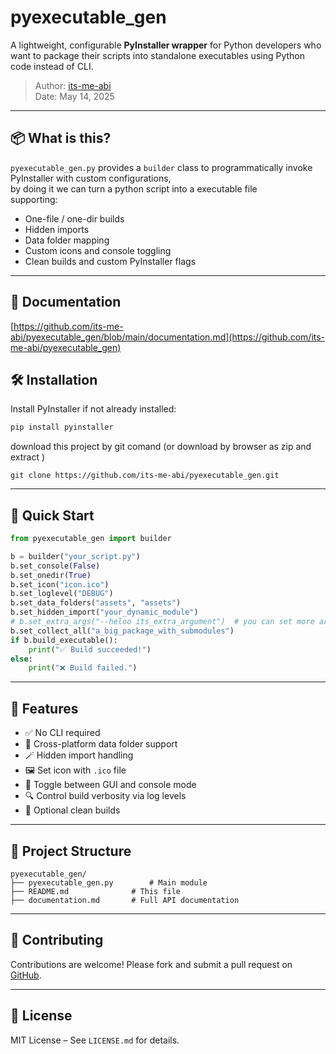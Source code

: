 
# pyexecutable_gen

A lightweight, configurable **PyInstaller wrapper** for Python developers who want to package their scripts into standalone executables using Python code instead of CLI.
 
> Author: [its-me-abi](https://github.com/its-me-abi)  
> Date: May 14, 2025

---

## 📦 What is this?

`pyexecutable_gen.py` provides a `builder` class to programmatically invoke PyInstaller with custom configurations,  
by doing it we can turn a python script into a executable file   
supporting:

- One-file / one-dir builds
- Hidden imports
- Data folder mapping
- Custom icons and console toggling
- Clean builds and custom PyInstaller flags

---
## 🤝 Documentation
[https://github.com/its-me-abi/pyexecutable_gen/blob/main/documentation.md](https://github.com/its-me-abi/pyexecutable_gen)  
## 🛠 Installation

Install PyInstaller if not already installed:

```bash
pip install pyinstaller
```
download this project by git comand (or download by browser as zip and extract )
```
git clone https://github.com/its-me-abi/pyexecutable_gen.git
```

---

## 🚀 Quick Start

```python
from pyexecutable_gen import builder

b = builder("your_script.py")
b.set_console(False)
b.set_onedir(True)
b.set_icon("icon.ico")
b.set_loglevel("DEBUG")
b.set_data_folders("assets", "assets")
b.set_hidden_import("your_dynamic_module")
# b.set_extra_args("--heloo its_extra_argument")  # you can set more argumnts as string.only use when functionality not available by api
b.set_collect_all("a_big_package_with_submodules")
if b.build_executable():
    print("✅ Build succeeded!")
else:
    print("❌ Build failed.")

```

---

## 🔧 Features

- ✅ No CLI required
- 📂 Cross-platform data folder support
- 🪄 Hidden import handling
- 🖼 Set icon with `.ico` file
- 🧵 Toggle between GUI and console mode
- 🔍 Control build verbosity via log levels
- 🧹 Optional clean builds

---

## 📂 Project Structure

```
pyexecutable_gen/
├── pyexecutable_gen.py        # Main module
├── README.md              # This file
├── documentation.md       # Full API documentation
```

---

## 🤝 Contributing

Contributions are welcome! Please fork and submit a pull request on [GitHub](https://github.com/its-me-abi/pyexecutable_gen).

---

## 🪪 License

MIT License – See `LICENSE.md` for details.
